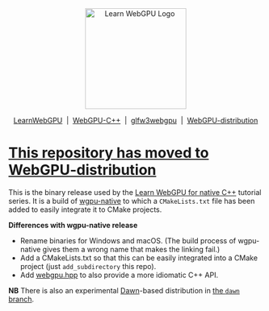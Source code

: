 <div align="center">
  <picture>
    <source media="(prefers-color-scheme: dark)" srcset="https://raw.githubusercontent.com/eliemichel/LearnWebGPU/main/images/webgpu-dark.svg">
    <source media="(prefers-color-scheme: light)" srcset="https://raw.githubusercontent.com/eliemichel/LearnWebGPU/main/images/webgpu-light.svg">
    <img alt="Learn WebGPU Logo" src="images/webgpu-dark.svg" width="200">
  </picture>

  <a href="https://github.com/eliemichel/LearnWebGPU">LearnWebGPU</a> &nbsp;|&nbsp; <a href="https://github.com/eliemichel/WebGPU-Cpp">WebGPU-C++</a> &nbsp;|&nbsp; <a href="https://github.com/eliemichel/glfw3webgpu">glfw3webgpu</a> &nbsp;|&nbsp; <a href="https://github.com/eliemichel/WebGPU-distribution">WebGPU-distribution</a>
</div>

[This repository has moved to WebGPU-distribution](https://github.com/eliemichel/WebGPU-distribution)
==================================================

This is the binary release used by the [Learn WebGPU for native C++](https://eliemichel.github.io/LearnWebGPU) tutorial series. It is a build of [wgpu-native](https://github.com/gfx-rs/wgpu-native) to which a `CMakeLists.txt` file has been added to easily integrate it to CMake projects.

**Differences with wgpu-native release**

 - Rename binaries for Windows and macOS. (The build process of wgpu-native gives them a wrong name that makes the linking fail.)
 - Add a CMakeLists.txt so that this can be easily integrated into a CMake project (just `add_subdirectory` this repo).
 - Add [webgpu.hpp](https://github.com/eliemichel/WebGPU-Cpp) to also provide a more idiomatic C++ API.

**NB** There is also an experimental [Dawn](https://dawn.googlesource.com/dawn)-based distribution in [the `dawn` branch](https://github.com/eliemichel/WebGPU-binaries/tree/dawn).
